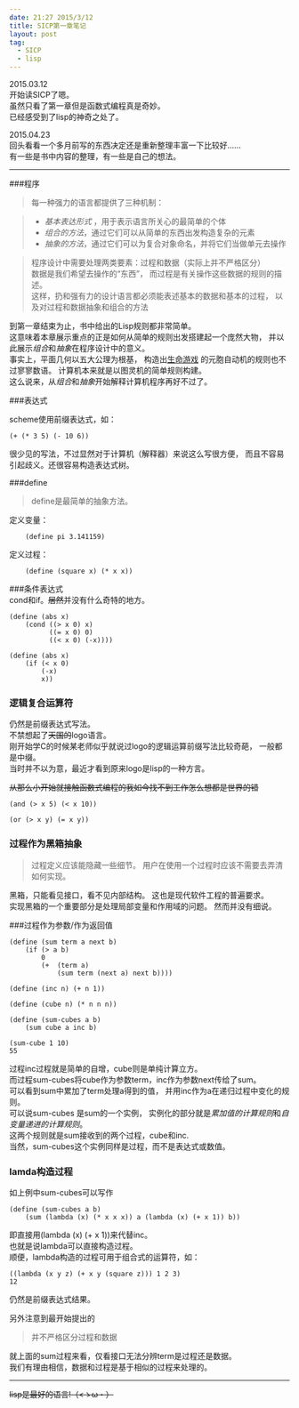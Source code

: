 ```yaml
---
date: 21:27 2015/3/12
title: SICP第一章笔记
layout: post
tag:
  - SICP
  - lisp
---
```


2015.03.12  
开始读SICP了嗯。  
虽然只看了第一章但是函数式编程真是奇妙。  
已经感受到了lisp的神奇之处了。
  

2015.04.23   
回头看看一个多月前写的东西决定还是重新整理丰富一下比较好……  
有一些是书中内容的整理，有一些是自己的想法。  

---

###程序

>每一种强力的语言都提供了三种机制：

> - *基本表达形式* ，用于表示语言所关心的最简单的个体  
> - *组合的方法*，通过它们可以从简单的东西出发构造复杂的元素  
> - *抽象的方法*，通过它们可以为复合对象命名，并将它们当做单元去操作  

> 程序设计中需要处理两类要素：过程和数据（实际上并不严格区分）  
> 数据是我们希望去操作的“东西”，
> 而过程是有关操作这些数据的规则的描述。  
> 这样，扔和强有力的设计语言都必须能表述基本的数据和基本的过程，
> 以及对过程和数据抽象和组合的方法  

到第一章结束为止，书中给出的Lisp规则都非常简单。  
这意味着本章展示重点的正是如何从简单的规则出发搭建起一个庞然大物，
并以此展示*组合*和*抽象*在程序设计中的意义。  
事实上，平面几何以五大公理为根基，
构造出[生命游戏](http://zh.wikipedia.org/wiki/生命游戏 "生命游戏")
的元胞自动机的规则也不过寥寥数语。
计算机本来就是以图灵机的简单规则构建。  
这么说来，从*组合*和*抽象*开始解释计算机程序再好不过了。  


###表达式  

scheme使用前缀表达式，如：  
```
(+ (* 3 5) (- 10 6))
```  
很少见的写法，不过显然对于计算机（解释器）来说这么写很方便，
而且不容易引起歧义。还很容易构造表达式树。  

###define

>define是最简单的抽象方法。  

定义变量：   
```
	(define pi 3.141159)    
```	  
定义过程：  
```
	(define (square x) (* x x))  
```

###条件表达式   
cond和if。<html><del>居然</del></html>并没有什么奇特的地方。

```
(define (abs x)
	(cond ((> x 0) x)
		  ((= x 0) 0)
		  ((< x 0) (-x))))

(define (abs x)
	(if (< x 0)
		(-x)
		x))
```
		
### 逻辑复合运算符
仍然是前缀表达式写法。  
不禁想起了<html><del>天国的</del></html>logo语言。  
刚开始学C的时候某老师似乎就说过logo的逻辑运算前缀写法比较奇葩，
一般都是中缀。  
当时并不以为意，最近才看到原来logo是lisp的一种方言。  
<html>
<del>从那么小开始就接触函数式编程的我如今找不到工作怎么想都是世界的错</del>
<html>  

```
(and (> x 5) (< x 10))

(or (> x y) (= x y))

```

### 过程作为黑箱抽象
>过程定义应该能隐藏一些细节。
>用户在使用一个过程时应该不需要去弄清如何实现。   

黑箱，只能看见接口，看不见内部结构。
这也是现代软件工程的普遍要求。  
实现黑箱的一个重要部分是处理局部变量和作用域的问题。
然而并没有细说。  

###过程作为参数/作为返回值
```
(define (sum term a next b)
	(if (> a b)
		0
		(+	(term a)
			(sum term (next a) next b))))

(define (inc n) (+ n 1))

(define (cube n) (* n n n))

(define (sum-cubes a b)
	(sum cube a inc b)

(sum-cube 1 10)
55
```
过程inc过程就是简单的自增，cube则是单纯计算立方。  
而过程sum-cubes将cube作为参数term，inc作为参数next传给了sum。  
可以看到sum中累加了term处理a得到的值，
并用inc作为a在递归过程中变化的规则。  
可以说sum-cubes 是sum的一个实例，
实例化的部分就是*累加值的计算规则*和*自变量递进的计算规则*。  
这两个规则就是sum接收到的两个过程，cube和inc.  
当然，sum-cubes这个实例同样是过程，而不是表达式或数值。  

### lamda构造过程
如上例中sum-cubes可以写作
```
(define (sum-cubes a b)
	(sum (lambda (x) (* x x x)) a (lambda (x) (+ x 1)) b))
```
即直接用(lambda (x) (+ x 1))来代替inc。  
也就是说lambda可以直接构造过程。  
顺便，lambda构造的过程可用于组合式的运算符，如：
```
((lambda (x y z) (+ x y (square z))) 1 2 3)
12
```
仍然是前缀表达式结果。  

另外注意到最开始提出的
>并不严格区分过程和数据

就上面的sum过程来看，仅看接口无法分辨term是过程还是数据。  
我们有理由相信，数据和过程是基于相似的过程来处理的。  

---

<html>
<del>lisp是最好的语言!（<ゝω・） </del>
<html>
